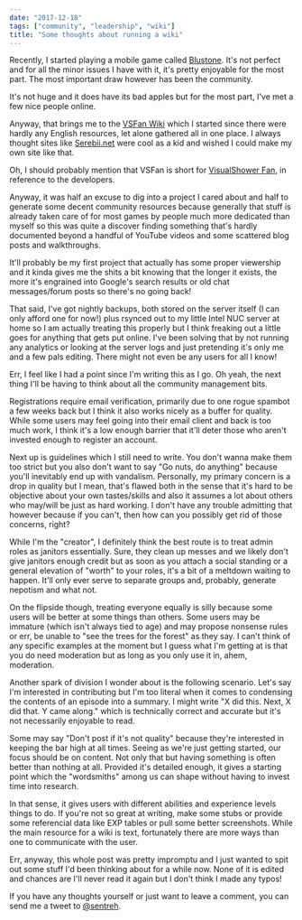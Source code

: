 ```yaml
---
date: "2017-12-18"
tags: ["community", "leadership", "wiki"]
title: "Some thoughts about running a wiki"
---
```


Recently, I started playing a mobile game called [Blustone](http://bs.visualshower.com/). It's not perfect and for all the minor issues I have with it, it's pretty enjoyable for the most part. The most important draw however has been the community.

It's not huge and it does have its bad apples but for the most part, I've met a few nice people online.

Anyway, that brings me to the [VSFan Wiki](https://vsfan.net/wiki) which I started since there were hardly any English resources, let alone gathered all in one place. I always thought sites like [Serebii.net](http://serebii.net/) were cool as a kid and wished I could make my own site like that.

Oh, I should probably mention that VSFan is short for [VisualShower Fan](http://visualshower.com/), in reference to the developers.

Anyway, it was half an excuse to dig into a project I cared about and half to generate some decent community resources because generally that stuff is already taken care of for most games by people much more dedicated than myself so this was quite a discover finding something that's hardly documented beyond a handful of YouTube videos and some scattered blog posts and walkthroughs.

It'll probably be my first project that actually has some proper viewership and it kinda gives me the shits a bit knowing that the longer it exists, the more it's engrained into Google's search results or old chat messages/forum posts so there's no going back!

That said, I've got nightly backups, both stored on the server itself (I can only afford one for now!) plus rsynced out to my little Intel NUC server at home so I am actually treating this properly but I think freaking out a little goes for anything that gets put online. I've been solving that by not running any analytics or looking at the server logs and just pretending it's only me and a few pals editing. There might not even be any users for all I know!

Err, I feel like I had a point since I'm writing this as I go. Oh yeah, the next thing I'll be having to think about all the community management bits.

Registrations require email verification, primarily due to one rogue spambot a few weeks back but I think it also works nicely as a buffer for quality. While some users may feel going into their email client and back is too much work, I think it's a low enough barrier that it'll deter those who aren't invested enough to register an account.

Next up is guidelines which I still need to write. You don't wanna make them too strict but you also don't want to say "Go nuts, do anything" because you'll inevitably end up with vandalism. Personally, my primary concern is a drop in quality but I mean, that's flawed both in the sense that it's hard to be objective about your own tastes/skills and also it assumes a lot about others who may/will be just as hard working. I don't have any trouble admitting that however because if you can't, then how can you possibly get rid of those concerns, right?

While I'm the "creator", I definitely think the best route is to treat admin roles as janitors essentially. Sure, they clean up messes and we likely don't give janitors enough credit but as soon as you attach a social standing or a general elevation of "worth" to your roles, it's a bit of a meltdown waiting to happen. It'll only ever serve to separate groups and, probably, generate nepotism and what not.

On the flipside though, treating everyone equally is silly because some users will be better at some things than others. Some users may be immature (which isn't always tied to age) and may propose nonsense rules or err, be unable to "see the trees for the forest" as they say. I can't think of any specific examples at the moment but I guess what I'm getting at is that you do need moderation but as long as you only use it in, ahem, moderation.

Another spark of division I wonder about is the following scenario. Let's say I'm interested in contributing but I'm too literal when it comes to condensing the contents of an episode into a summary. I might write "X did this. Next, X did that. Y came along." which is technically correct and accurate but it's not necessarily enjoyable to read.

Some may say "Don't post if it's not quality" because they're interested in keeping the bar high at all times. Seeing as we're just getting started, our focus should be on content. Not only that but having something is often better than nothing at all. Provided it's detailed enough, it gives a starting point which the "wordsmiths" among us can shape without having to invest time into research.

In that sense, it gives users with different abilities and experience levels things to do. If you're not so great at writing, make some stubs or provide some referencial data like EXP tables or pull some better screenshots. While the main resource for a wiki is text, fortunately there are more ways than one to communicate with the user.

Err, anyway, this whole post was pretty impromptu and I just wanted to spit out some stuff I'd been thinking about for a while now. None of it is edited and chances are I'll never read it again but I don't think I made any typos!

If you have any thoughts yourself or just want to leave a comment, you can send me a tweet to [@sentreh](https://twitter.com/sentreh).
